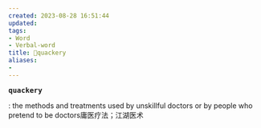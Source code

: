 ```yaml
---
created: 2023-08-28 16:51:44
updated: 
tags: 
- Word
- Verbal-word
title: 🚩quackery
aliases:
- 
---
```


<pre><strong>quackery</strong></pre>
: the methods and treatments used by unskillful doctors or by people who pretend to be doctors庸医疗法；江湖医术